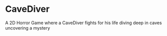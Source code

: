 # CaveDiver
A 2D Horror Game where a CaveDiver fights for his life diving deep in caves uncovering a mystery

